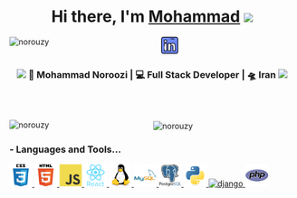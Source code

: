 <div align="center">
	<h1>Hi there, I'm <a href="#">Mohammad</a> <img src="https://media.giphy.com/media/hvRJCLFzcasrR4ia7z/giphy.gif" width="25px"> </h1>

</div>

<p align='center'>
   <a href="https://www.linkedin.com/in/norouzy/"><img height="30" src="https://raw.githubusercontent.com/8bithemant/8bithemant/master/linkedin.png?raw=true"></a>&nbsp;&nbsp;
	<img align="left" src="https://github-readme-stats.vercel.app/api/top-langs?username=norouzy&show_icons=true&locale=en&layout=compact" alt="norouzy" />

<div align="center">
<h3><img src="https://media.giphy.com/media/WUlplcMpOCEmTGBtBW/giphy.gif" width="30"> 🙎 Mohammad Noroozi | 💻 Full Stack Developer | 🛸 Iran <img src="https://media.giphy.com/media/WUlplcMpOCEmTGBtBW/giphy.gif" width="30"></h3>
</div>
<br>
<br>
<div align="center">
	<p>
		<img align="left" src="https://github-readme-stats.vercel.app/api/top-langs?username=norouzy&show_icons=true&locale=en&layout=compact" alt="norouzy" />
	</p>
	<p>&nbsp;<img align="center" src="https://github-readme-stats.vercel.app/api?username=norouzy&show_icons=true&locale=en" alt="norouzy" /></p>
</div>

### - Languages and Tools...

<p align="center">
  <!-- For more icons please follow  https://github.com/MikeCodesDotNET/ColoredBadges -->
  <p align="left"> <a href="https://www.w3schools.com/css/" target="_blank" rel="noreferrer"> <img src="https://raw.githubusercontent.com/devicons/devicon/master/icons/css3/css3-original-wordmark.svg" alt="css3" width="40" height="40"/> </a> <a href="https://www.w3.org/html/" target="_blank" rel="noreferrer"> <img src="https://raw.githubusercontent.com/devicons/devicon/master/icons/html5/html5-original-wordmark.svg" alt="html5" width="40" height="40"/> </a> <a href="https://developer.mozilla.org/en-US/docs/Web/JavaScript" target="_blank" rel="noreferrer"> <img src="https://raw.githubusercontent.com/devicons/devicon/master/icons/javascript/javascript-original.svg" alt="javascript" width="40" height="40"/> 
  <a href="https://react.dev/" target="_blank" rel="noreferrer"> <img src="https://raw.githubusercontent.com/devicons/devicon/master/icons/react/react-original-wordmark.svg" alt="css3" width="40" height="40"/> </a></a> <a href="https://www.linux.org/" target="_blank" rel="noreferrer"> <img src="https://raw.githubusercontent.com/devicons/devicon/master/icons/linux/linux-original.svg" alt="linux" width="40" height="40"/> </a> <a href="https://www.mysql.com/" target="_blank" rel="noreferrer"> <img src="https://raw.githubusercontent.com/devicons/devicon/master/icons/mysql/mysql-original-wordmark.svg" alt="mysql" width="40" height="40"/> </a> <a href="https://www.postgresql.org" target="_blank" rel="noreferrer"> <img src="https://raw.githubusercontent.com/devicons/devicon/master/icons/postgresql/postgresql-original-wordmark.svg" alt="postgresql" width="40" height="40"/> </a> <a href="https://www.python.org" target="_blank" rel="noreferrer"> <img src="https://raw.githubusercontent.com/devicons/devicon/master/icons/python/python-original.svg" alt="python" width="40" height="40"/>
  <a href="https://www.djangoproject.com/" target="_blank" rel="noreferrer"> <img src="https://cdn.worldvectorlogo.com/logos/django.svg" alt="django" width="40" height="40"/> </a> </a>
   <a href="https://www.php.net" target="_blank" rel="noreferrer"> <img src="https://raw.githubusercontent.com/devicons/devicon/master/icons/php/php-original.svg" alt="php" width="40" height="40"/> </a> </p>
</p>
